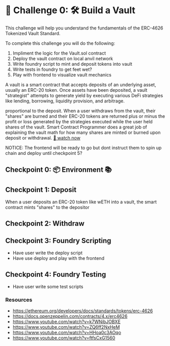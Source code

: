 # 🚩 Challenge 0: 🛠️ Build a Vault

This challenge will help you understand the fundamentals of the ERC-4626 Tokenized Vault Standard.

To complete this challenge you will do the following:

1. Impliment the logic for the Vault.sol contract
2. Deploy the vault contract on local anvil network
3. Write foundry script to mint and deposit tokens into vault
4. Write tests in foundry to get feet wet?
5. Play with frontend to visualize vault mechanics

A vault is a smart contract that accepts deposits of an underlying asset, usually an ERC-20 token. Once assets have been deposited, a vault "strategist" attempts to generate yield by executing various DeFi strategies like lending, borrowing, liquidity provision, and arbitrage.

proportional to the deposit. When a user withdraws from the vault, their "shares" are burned and their ERC-20 tokens are returned plus or minus the profit or loss generated by the strategies executed while the user held shares of the vault. Smart Contract Programmer does a great job of explaining the vault math for how many shares are minted or burned upon deposit or withdrawal. [👀 watch now](https://www.youtube.com/watch?v=k7WNibJOBXE)

NOTICE: The frontend will be ready to go but dont instruct them to spin up chain and deploy until checkpoint 5?

## Checkpoint 0: 📦 Environment 📚

## Checkpoint 1: Deposit

When a user deposits an ERC-20 token like wETH into a vault, the smart contract mints "shares" to the depositor

## Checkpoint 2: Withdraw

## Checkpoint 3: Foundry Scripting

- Have user write the deploy script
- Have use deploy and play with the frontend

## Checkpoint 4: Foundry Testing

- Have user write some test scripts

### Resources

- https://ethereum.org/developers/docs/standards/tokens/erc-4626
- https://docs.openzeppelin.com/contracts/4.x/erc4626
- https://www.youtube.com/watch?v=k7WNibJOBXE
- https://www.youtube.com/watch?v=ZQ6ff2NxHeM
- https://www.youtube.com/watch?v=HHoa0c3AOqo
- https://www.youtube.com/watch?v=ftfsCxG1560
